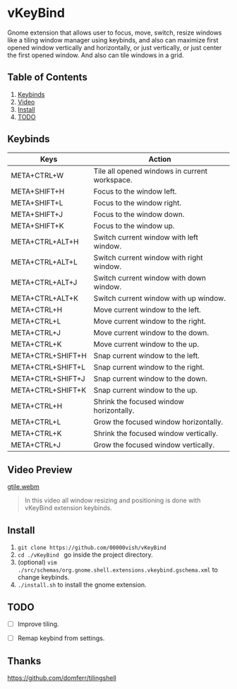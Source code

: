 # vKeyBind

Gnome extension that allows user to focus, move, switch, resize windows like a tiling window manager using keybinds, and also can maximize first opened window vertically and horizontally, or just vertically, or just center the first opened window. And also can tile windows in a grid.   

## Table of Contents
1. [Keybinds](#keybinds)
2. [Video](#video)
3. [Install](#install)
4. [TODO](#todo)


## Keybinds <a name="keybinds"></a>

| Keys    | Action |
| -------- | ------- |
| META+CTRL+W  | Tile all opened windows in current workspace. |
| META+SHIFT+H  | Focus to the window left. |
| META+SHIFT+L  | Focus to the window right. |
| META+SHIFT+J  | Focus to the window down. |
| META+SHIFT+K  | Focus to the window up. |
| META+CTRL+ALT+H  | Switch current window with left window. |
| META+CTRL+ALT+L  | Switch current window with right window. |
| META+CTRL+ALT+J  | Switch current window with down window. |
| META+CTRL+ALT+K  | Switch current window with up window. |
| META+CTRL+H  | Move current window to the left. |
| META+CTRL+L  | Move current window to the right. |
| META+CTRL+J  | Move current window to the down. |
| META+CTRL+K  | Move current window to the up. |
| META+CTRL+SHIFT+H  | Snap current window to the left. |
| META+CTRL+SHIFT+L  | Snap current window to the right. |
| META+CTRL+SHIFT+J  | Snap current window to the down. |
| META+CTRL+SHIFT+K  | Snap current window to the up. |
| META+CTRL+H  | Shrink the focused window horizontally. |
| META+CTRL+L  | Grow the focused window horizontally. |
| META+CTRL+K  | Shrink the focused window vertically. |
| META+CTRL+J  | Grow the focused window vertically. |

## Video Preview <a name="video"></a>

[gtile.webm](https://github.com/user-attachments/assets/f9d38dc8-0a7d-4abb-b817-d11d9ea96064)

> In this video all window resizing and positioning is done with vKeyBind extension keybinds.

## Install <a name="install"></a>

1. ```git clone https://github.com/00000vish/vKeyBind```
2. ```cd ./vKeyBind ``` go inside the project directory.
3. (optional) ```vim ./src/schemas/org.gnome.shell.extensions.vkeybind.gschema.xml``` to change keybinds.
4. ```./install.sh``` to install the gnome extension. 



## TODO <a name="todo"></a>

- [ ] Improve tiling.
- [ ] Remap keybind from settings.


## Thanks 
https://github.com/domferr/tilingshell
